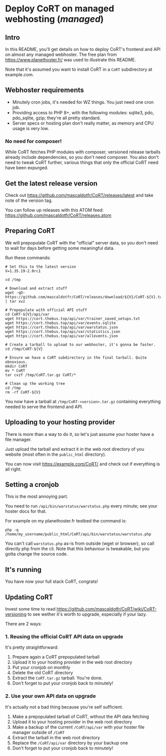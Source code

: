 # Deploy CoRT on managed webhosting (*managed*)

## Intro

In this README, you'll get details on how to deploy CoRT's frontend and API on
almost any managed webhoster. The free plan from https://www.planethoster.fr/
was used to illustrate this README.

Note that it's assumed you want to install CoRT in a `CoRT` subdirectory at
example.com.

## Webhoster requirements

- Minutely cron jobs, it's needed for WZ things. You just need one cron job.
- Providing access to PHP 8+, with the following modules: sqlite3, pdo,
  pdo\_sqlite, gzip; they're all pretty standard.
- Server specs or hosting plan don't really matter, as memory and CPU usage is
  very low.

### No need for composer!

While CoRT fetches PHP modules with composer, versioned release tarballs
already include dependencies, so you don't need composer. You also don't need
to tweak CoRT further, various things that only the official CoRT need have
been expurged.

## Get the latest release version

Check out https://github.com/mascaldotfr/CoRT/releases/latest and take note of the
version tag.

You can follow up releases with this ATOM feed:
https://github.com/mascaldotfr/CoRT/releases.atom

## Preparing CoRT

We will prepopulate CoRT with the "official" server data, so you don't need to
wait for days before getting some meaningful data.

Run these commands:

```shell
# Set this to the latest version
V=1.35.19-2.0rc1

cd /tmp

# Download and extract stuff
wget -qO- https://github.com/mascaldotfr/CoRT/releases/download/${V}/CoRT-${V}.tar.gz | tar xvz

# Prepopulate with official API stuff
cd CoRT-${V}/api/var
wget https://cort.thebus.top/api/var/trainer_saved_setups.txt
wget https://cort.thebus.top/api/var/events.sqlite
wget https://cort.thebus.top/api/var/warstatus.json
wget https://cort.thebus.top/api/var/statistics.json
wget https://cort.thebus.top/api/var/allevents.json

# Create a tarball to upload to our webhoster, it's gonna be faster.
cd /tmp/CoRT-${V}

# Ensure we have a CoRT subdirectory in the final tarball. Quite obnoxious.
mkdir CoRT
mv * CoRT
tar cvzf /tmp/CoRT.tar.gz CoRT/*

# Clean up the working tree
cd /tmp
rm -rf CoRT-${V}
```

You now have a tarball at `/tmp/CoRT-<version>.tar.gz` containing everything
needed to serve the frontend and API.

## Uploading to your hosting provider

There is more than a way to do it, so let's just assume your hoster have a file manager.

Just upload the tarball and extract it in the web root directory of you website
(most often in the `public_html` directory).

You can now visit https://example.com/CoRT/ and check out if everything is all
right.

## Setting a cronjob

This is the most annoying part.

You need to run `/api/bin/warstatus/warstatus.php` every minute; see your
hoster docs for that.

For example on my planethoster.fr testbed the command is:

```shell
php -q /home/my_username/public_html/CoRT/api/bin/warstatus/warstatus.php
```

You can't call `warstatus.php` as-is from outside (wget or browser), so call
directly php from the cli. Note that this behaviour is tweakable, but you gotta
change the source code.

## It's running

You have now your full stack CoRT, congrats!

## Updating CoRT

Invest some time to read
https://github.com/mascaldotfr/CoRT/wiki/CoRT-versioning to see wether it's
worth to upgrade, especially if your lazy.

There are 2 ways:

### 1. Reusing the official CoRT API data on upgrade

It's pretty straightforward:

1. Prepare again a CoRT prepopulated tarball
2. Upload it to your hosting provider in the web root directory
3. Put your cronjob on monthly
4. Delete the old CoRT directory
5. Extract the `CoRT.tar.gz` tarball. You're done.
6. Don't forget to put your cronjob back to minutely!

### 2. Use your own API data on upgrade

It's actually not a bad thing because you're self sufficient.

1. Make a prepopulated tarball of CoRT, without the API data fetching
2. Upload it to your hosting provider in the web root directory
3. Make a backup of the current `/CoRT/api/var` with your hoster file manager outside of `/CoRT`
4. Extract the tarball in the web root directory
5. Replace the `/CoRT/api/var` directory by your backup one
6. Don't forget to put your cronjob back to minutely!

